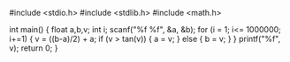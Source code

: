 #include <stdio.h>
#include <stdlib.h>
#include <math.h>

int main()
{
    float a,b,v;
    int i;
    scanf("%f %f", &a, &b);
    for (i = 1; i<= 1000000; i+=1)
    {
        v = ((b-a)/2) + a;
        if (v > tan(v))
        {
            a = v;
        }
        else
        {
            b = v;
        }
    }
    printf("%f", v);
    return 0;
}
